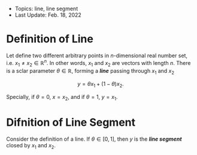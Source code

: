 - Topics: line, line segment
- Last Update: Feb. 18, 2022

# Definition of Line

Let define two different arbitrary points in $n$-dimensional real number set, i.e. $x_1\neq x_2\in\mathbb{R}^n$. In other words, $x_1$ and $x_2$ are vectors with length $n$. There is a sclar parameter $\theta\in\mathbb{R}$, forming a ***line*** passing through $x_1$ and $x_2$

$$y=\theta x_1+(1-\theta)x_2.$$

Specially, if $\theta=0$, $x=x_2$, and if $\theta=1$, $y=x_1$.

# Difnition of Line Segment

Consider the definition of a line. If $\theta\in[0,1]$, then $y$ is the ***line segment*** closed by $x_1$ and $x_2$.
